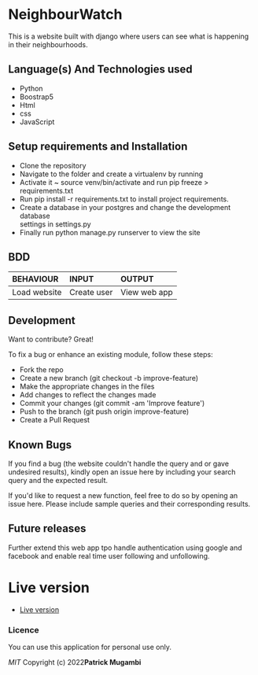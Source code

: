 # NeighbourWatch
 This is a website built with django where users can see what is happening in their neighbourhoods.
## Language(s) And Technologies used
- Python
- Boostrap5
- Html
- css
- JavaScript
## Setup requirements and Installation
- Clone the repository 
- Navigate to the folder and create a virtualenv by running <virtualenv venv>
- Activate it ~ source venv/bin/activate and run pip freeze > requirements.txt
- Run pip install -r requirements.txt to install project requirements.
- Create a database in your postgres and change the development database      
  settings in settings.py
- Finally run python manage.py runserver to view the site
## BDD

| BEHAVIOUR    | INPUT   |  OUTPUT |
| :------------- | :------------- | :--------------- |
| Load website | Create user | View web app |

## Development

Want to contribute? Great!

To fix a bug or enhance an existing module, follow these steps:
- Fork the repo
- Create a new branch (git checkout -b improve-feature)
- Make the appropriate changes in the files
- Add changes to reflect the changes made
- Commit your changes (git commit -am 'Improve feature')
- Push to the branch (git push origin improve-feature)
- Create a Pull Request

## Known Bugs

If you find a bug (the website couldn't handle the query and or gave undesired results), kindly open an issue here by including your search query and the expected result.

If you'd like to request a new function, feel free to do so by opening an issue here. Please include sample queries and their corresponding results.
## Future releases
Further extend this web app tpo handle authentication using google and facebook and enable real time user following and unfollowing.
# Live version
- [Live version](https://proawardske.herokuapp.com/)

### Licence
You can use this application for personal use only.

*MIT*
Copyright (c) 2022**Patrick Mugambi**
